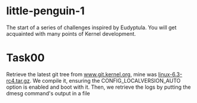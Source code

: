 # little-penguin-1
The start of a series of challenges inspired by Eudyptula. You will get acquainted with many points of Kernel development.

# Task00

Retrieve the latest git tree from www.git.kernel.org, mine was [linux-6.3-rc4.tar.gz](https://git.kernel.org/pub/scm/linux/kernel/git/torvalds/linux.git/snapshot/linux-6.3-rc4.tar.gz).
We compile it, ensuring the CONFIG_LOCALVERSION_AUTO option is enabled and boot with it.
Then, we retrieve the logs by putting the dmesg command's output in a file
